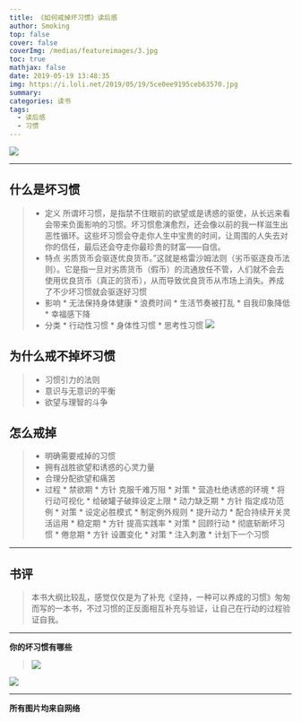 ```yaml
---
title: 《如何戒掉坏习惯》读后感
author: Smoking
top: false
cover: false
coverImg: /medias/featureimages/3.jpg
toc: true
mathjax: false
date: 2019-05-19 13:48:35
img: https://i.loli.net/2019/05/19/5ce0ee9195ceb63570.jpg
summary:
categories: 读书
tags:
  - 读后感
  - 习惯
---
```


![](https://i.loli.net/2019/05/19/5ce0ee9195ceb63570.jpg)

------

## 什么是坏习惯
> * 定义
    所谓坏习惯，是指禁不住眼前的欲望或是诱惑的驱使，从长远来看会带来负面影响的习惯。坏习惯愈演愈烈，还会像以前的我一样滋生出恶性循环。这些坏习惯会夺走你人生中宝贵的时间，让周围的人失去对你的信任，最后还会夺走你最珍贵的财富——自信。
> * 特点
    劣质货币会驱逐优良货币。”这就是格雷沙姆法则（劣币驱逐良币法则）。它是指一旦对劣质货币（假币）的流通放任不管，人们就不会去使用优良货币（真正的货币），从而导致优良货币从市场上消失。养成了不少坏习惯就会驱逐好习惯
> * 影响
    * 无法保持身体健康
    * 浪费时间
    * 生活节奏被打乱
    * 自我印象降低
    * 幸福感下降
> * 分类
    * 行动性习惯
    * 身体性习惯
    * 思考性习惯
    ![](https://i.loli.net/2019/05/19/5ce0ef8acd9fe38458.jpg)
## 为什么戒不掉坏习惯
> * 习惯引力的法则
> * 意识与无意识的平衡
> * 欲望与理智的斗争
## 怎么戒掉
> * 明确需要戒掉的习惯
> * 拥有战胜欲望和诱惑的心灵力量
> * 合理分配欲望和痛苦
> * 过程
    * 禁欲期
        * 方针 克服千难万阻
        * 对策
            * 营造杜绝诱惑的环境
            * 将行动可视化
            * 给破罐子破摔设定上限
    * 动力缺乏期
        * 方针 指定成功范例
        * 对策
            * 设定必胜模式
            * 制定例外规则
            * 提升动力
            * 配合持续开关灵活运用
    * 稳定期
        * 方针 提高实践率
        * 对策
            * 回顾行动
            * 彻底斩断坏习惯
    * 倦怠期
        * 方针 设置变化
        * 对策
            * 注入刺激
            * 计划下一个习惯

------

## 书评
>  本书大纲比较乱，感觉仅仅是为了补充《坚持，一种可以养成的习惯》匆匆而写的一本书，不过习惯的正反面相互补充与验证，让自己在行动的过程验证自我。


------

**你的坏习惯有哪些**
>   ![](https://i.loli.net/2019/05/19/5ce0f0295e8d057135.jpg)

![](https://i.loli.net/2019/05/19/5ce0f4985f73426648.jpg)



------------------------------------------------
**所有图片均来自网络**